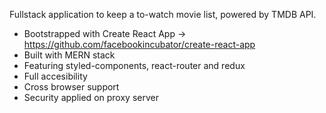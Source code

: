 Fullstack application to keep a to-watch movie list, powered by TMDB API.

- Bootstrapped with Create React App -> https://github.com/facebookincubator/create-react-app
- Built with MERN stack
- Featuring styled-components, react-router and redux
- Full accesibility
- Cross browser support
- Security applied on proxy server